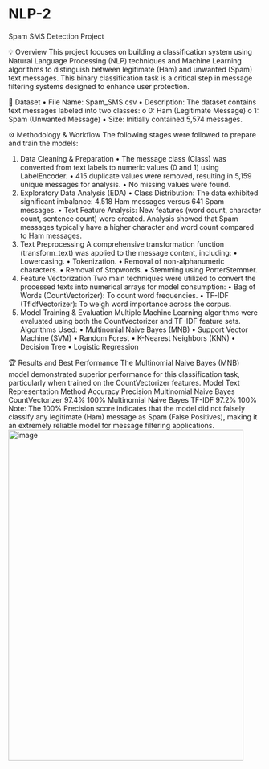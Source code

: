 # NLP-2
Spam SMS Detection Project
 
💡 Overview
This project focuses on building a classification system using Natural Language Processing (NLP) techniques and Machine Learning algorithms to distinguish between legitimate (Ham) and unwanted (Spam) text messages.
This binary classification task is a critical step in message filtering systems designed to enhance user protection.
 
💾 Dataset
•	File Name: Spam_SMS.csv
•	Description: The dataset contains text messages labeled into two classes:
o	0: Ham (Legitimate Message)
o	1: Spam (Unwanted Message)
•	Size: Initially contained 5,574 messages.
 
⚙️ Methodology & Workflow
The following stages were followed to prepare and train the models:
1. Data Cleaning & Preparation
•	The message class (Class) was converted from text labels to numeric values (0 and 1) using LabelEncoder.
•	415 duplicate values were removed, resulting in 5,159 unique messages for analysis.
•	No missing values were found.
2. Exploratory Data Analysis (EDA)
•	Class Distribution: The data exhibited significant imbalance: 4,518 Ham messages versus 641 Spam messages.
•	Text Feature Analysis: New features (word count, character count, sentence count) were created. Analysis showed that Spam messages typically have a higher character and word count compared to Ham messages.
3. Text Preprocessing
A comprehensive transformation function (transform_text) was applied to the message content, including:
•	Lowercasing.
•	Tokenization.
•	Removal of non-alphanumeric characters.
•	Removal of Stopwords.
•	Stemming using PorterStemmer.
4. Feature Vectorization
Two main techniques were utilized to convert the processed texts into numerical arrays for model consumption:
•	Bag of Words (CountVectorizer): To count word frequencies.
•	TF-IDF (TfidfVectorizer): To weigh word importance across the corpus.
5. Model Training & Evaluation
Multiple Machine Learning algorithms were evaluated using both the CountVectorizer and 
TF-IDF feature sets.
Algorithms Used:
•	Multinomial Naive Bayes (MNB)
•	Support Vector Machine (SVM)
•	Random Forest
•	K-Nearest Neighbors (KNN)
•	Decision Tree
•	Logistic Regression
 
🏆 Results and Best Performance
The Multinomial Naive Bayes (MNB) model demonstrated superior performance for this classification task, particularly when trained on the CountVectorizer features.
Model	Text Representation Method	Accuracy	Precision
Multinomial Naive Bayes	CountVectorizer	97.4%	100%
Multinomial Naive Bayes	TF-IDF	97.2%	100%
Note: The 100% Precision score indicates that the model did not falsely classify any legitimate (Ham) message as Spam (False Positives), making it an extremely reliable model for message filtering applications.
<img width="468" height="659" alt="image" src="https://github.com/user-attachments/assets/aee4a917-6df5-4b69-bbbd-4df51ceb9f98" />
